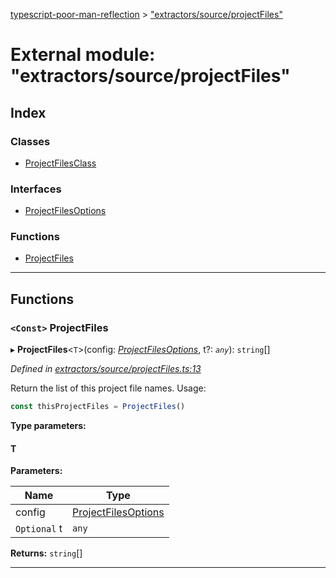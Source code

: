 [typescript-poor-man-reflection](../README.md) > ["extractors/source/projectFiles"](../modules/_extractors_source_projectfiles_.md)

# External module: "extractors/source/projectFiles"

## Index

### Classes

* [ProjectFilesClass](../classes/_extractors_source_projectfiles_.projectfilesclass.md)

### Interfaces

* [ProjectFilesOptions](../interfaces/_extractors_source_projectfiles_.projectfilesoptions.md)

### Functions

* [ProjectFiles](_extractors_source_projectfiles_.md#projectfiles)

---

## Functions

<a id="projectfiles"></a>

### `<Const>` ProjectFiles

▸ **ProjectFiles**<`T`>(config: *[ProjectFilesOptions](../interfaces/_extractors_source_projectfiles_.projectfilesoptions.md)*, t?: *`any`*): `string`[]

*Defined in [extractors/source/projectFiles.ts:13](https://github.com/cancerberoSgx/typescript-poor-man-reflection/blob/0b69fa7/src/extractors/source/projectFiles.ts#L13)*

Return the list of this project file names. Usage:

```ts
const thisProjectFiles = ProjectFiles()
```

**Type parameters:**

#### T 
**Parameters:**

| Name | Type |
| ------ | ------ |
| config | [ProjectFilesOptions](../interfaces/_extractors_source_projectfiles_.projectfilesoptions.md) |
| `Optional` t | `any` |

**Returns:** `string`[]

___

